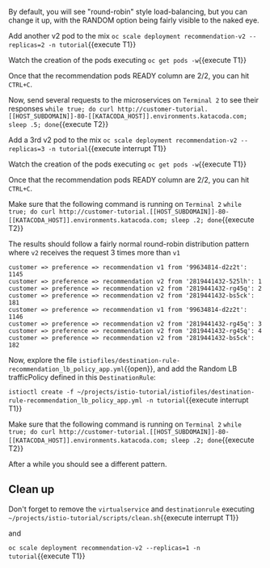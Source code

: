 By default, you will see "round-robin" style load-balancing, but you can change it up, with the RANDOM option being fairly visible to the naked eye.

Add another v2 pod to the mix `oc scale deployment recommendation-v2 --replicas=2 -n tutorial`{{execute T1}}

Watch the creation of the pods executing `oc get pods -w`{{execute T1}}

Once that the recommendation pods READY column are 2/2, you can hit `CTRL+C`. 

Now, send several requests to the microservices on `Terminal 2` to see their responses
`while true; do curl http://customer-tutorial.[[HOST_SUBDOMAIN]]-80-[[KATACODA_HOST]].environments.katacoda.com; sleep .5; done`{{execute T2}}

Add a 3rd v2 pod to the mix `oc scale deployment recommendation-v2 --replicas=3 -n tutorial`{{execute interrupt T1}}

Watch the creation of the pods executing `oc get pods -w`{{execute T1}}

Once that the recommendation pods READY column are 2/2, you can hit `CTRL+C`. 

Make sure that the following command is running on `Terminal 2` `while true; do curl http://customer-tutorial.[[HOST_SUBDOMAIN]]-80-[[KATACODA_HOST]].environments.katacoda.com; sleep .2; done`{{execute T2}}

The results should follow a fairly normal round-robin distribution pattern where `v2` receives the request 3 times more than `v1`

```
customer => preference => recommendation v1 from '99634814-d2z2t': 1145
customer => preference => recommendation v2 from '2819441432-525lh': 1
customer => preference => recommendation v2 from '2819441432-rg45q': 2
customer => preference => recommendation v2 from '2819441432-bs5ck': 181
customer => preference => recommendation v1 from '99634814-d2z2t': 1146
customer => preference => recommendation v2 from '2819441432-rg45q': 3
customer => preference => recommendation v2 from '2819441432-rg45q': 4
customer => preference => recommendation v2 from '2819441432-bs5ck': 182
```

Now, explore the file `istiofiles/destination-rule-recommendation_lb_policy_app.yml`{{open}}, and add the Random LB trafficPolicy defined in this `DestinationRule`:

`istioctl create -f ~/projects/istio-tutorial/istiofiles/destination-rule-recommendation_lb_policy_app.yml -n tutorial`{{execute interrupt T1}}

Make sure that the following command is running on `Terminal 2` `while true; do curl http://customer-tutorial.[[HOST_SUBDOMAIN]]-80-[[KATACODA_HOST]].environments.katacoda.com; sleep .2; done`{{execute T2}}

After a while you should see a different pattern.

## Clean up

Don't forget to remove the `virtualservice` and `destinationrule` executing `~/projects/istio-tutorial/scripts/clean.sh`{{execute interrupt T1}}

and 

`oc scale deployment recommendation-v2 --replicas=1 -n tutorial`{{execute T1}}